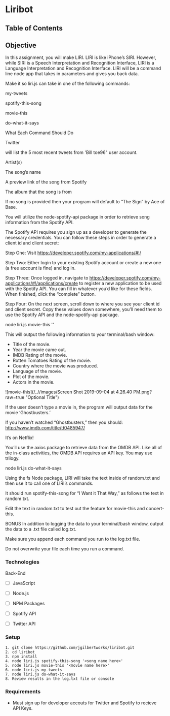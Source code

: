 # Liribot

## Table of Contents 

## Objective 

In this assignment, you will make LIRI. LIRI is like iPhone’s SIRI. However, while SIRI is a Speech Interpretation and Recognition Interface, LIRI is a Language Interpretation and Recognition Interface. LIRI will be a command line node app that takes in parameters and gives you back data.

Make it so liri.js can take in one of the following commands:

my-tweets

spotify-this-song

movie-this

do-what-it-says

What Each Command Should Do

Twitter

will list the 5 most recent tweets from 'Bill toe96" user account. 

Artist(s)

The song’s name

A preview link of the song from Spotify

The album that the song is from

If no song is provided then your program will default to “The Sign” by Ace of Base.

You will utilize the node-spotify-api package in order to retrieve song information from the Spotify API.

The Spotify API requires you sign up as a developer to generate the necessary credentials. You can follow these steps in order to generate a client id and client secret:

Step One: Visit https://developer.spotify.com/my-applications/#!/

Step Two: Either login to your existing Spotify account or create a new one (a free account is fine) and log in.

Step Three: Once logged in, navigate to https://developer.spotify.com/my-applications/#!/applications/create to register a new application to be used with the Spotify API. You can fill in whatever you’d like for these fields. When finished, click the “complete” button.

Step Four: On the next screen, scroll down to where you see your client id and client secret. Copy these values down somewhere, you’ll need them to use the Spotify API and the node-spotify-api package.

node liri.js movie-this '<movie name here>'

This will output the following information to your terminal/bash window:
   * Title of the movie.
   * Year the movie came out.
   * IMDB Rating of the movie.
   * Rotten Tomatoes Rating of the movie.
   * Country where the movie was produced.
   * Language of the movie.
   * Plot of the movie.
   * Actors in the movie.
   
   ![movie-this](/../<liribot>/images/Screen Shot 2019-09-04 at 4.26.40 PM.png?raw=true "Optional Title")
   
If the user doesn’t type a movie in, the program will output data for the movie ‘Ghostbusters.’

If you haven’t watched “Ghostbusters,” then you should: http://www.imdb.com/title/tt0485947/

It’s on Netflix!

You’ll use the axios package to retrieve data from the OMDB API. Like all of the in-class activities, the OMDB API requires an API key. You may use trilogy.

node liri.js do-what-it-says

Using the fs Node package, LIRI will take the text inside of random.txt and then use it to call one of LIRI’s commands.

It should run spotify-this-song for “I Want it That Way,” as follows the text in random.txt.

Edit the text in random.txt to test out the feature for movie-this and concert-this.

BONUS
In addition to logging the data to your terminal/bash window, output the data to a .txt file called log.txt.

Make sure you append each command you run to the log.txt file.

Do not overwrite your file each time you run a command.

### Technologies
Back-End
- [ ] JavaScript
- [ ] Node.js
- [ ] NPM Packages
- [ ] Spotify API
- [ ] Twitter API


### Setup 
```
1. git clone https://github.com/jgilbertworks/liribot.git
2. cd liribot
3. npm install 
4. node liri.js spotify-this-song '<song name here>'
5. node liri.js movie-this '<movie name here>'
6. node liri.js my-tweets
7. node liri.js do-what-it-says
8. Review results in the log.txt file or console

```
### Requirements

- Must sign up for developer accouts for Twitter and Spotify to recieve API Keys.
